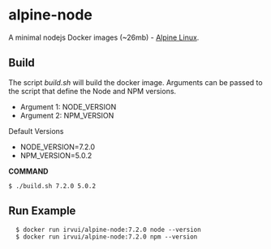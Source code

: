 # alpine-node

A minimal nodejs Docker images (~26mb) - [Alpine Linux](https://alpinelinux.org/).

Build
------

The script _build.sh_ will build the docker image. Arguments can be passed to the script that define the Node and NPM versions.

- Argument 1:  NODE_VERSION
- Argument 2:  NPM_VERSION

Default Versions

- NODE_VERSION=7.2.0
- NPM_VERSION=5.0.2

__COMMAND__
```
$ ./build.sh 7.2.0 5.0.2
```

Run Example
-------

```
  $ docker run irvui/alpine-node:7.2.0 node --version
  $ docker run irvui/alpine-node:7.2.0 npm --version
```
